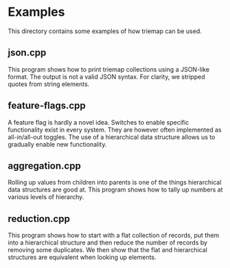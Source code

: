# Examples

This directory contains some examples of how triemap can be used.

## json.cpp

This program shows how to print triemap collections using a JSON-like format. The output is not a valid JSON syntax. For clarity, we stripped quotes from string elements.

## feature-flags.cpp
A feature flag is hardly a novel idea. Switches to enable specific functionality exist in every system. They are however often implemented as all-in/all-out toggles. The use of a hierarchical data structure allows us to gradually enable new functionality.

## aggregation.cpp

Rolling up values from children into parents is one of the things hierarchical data structures are good at. This program shows how to tally up numbers at various levels of hierarchy.

## reduction.cpp

This program shows how to start with a flat collection of records, put them into a hierarchical structure and then reduce the number of records by removing some duplicates. We then show that the flat and hierarchical structures are equivalent when looking up elements. 
